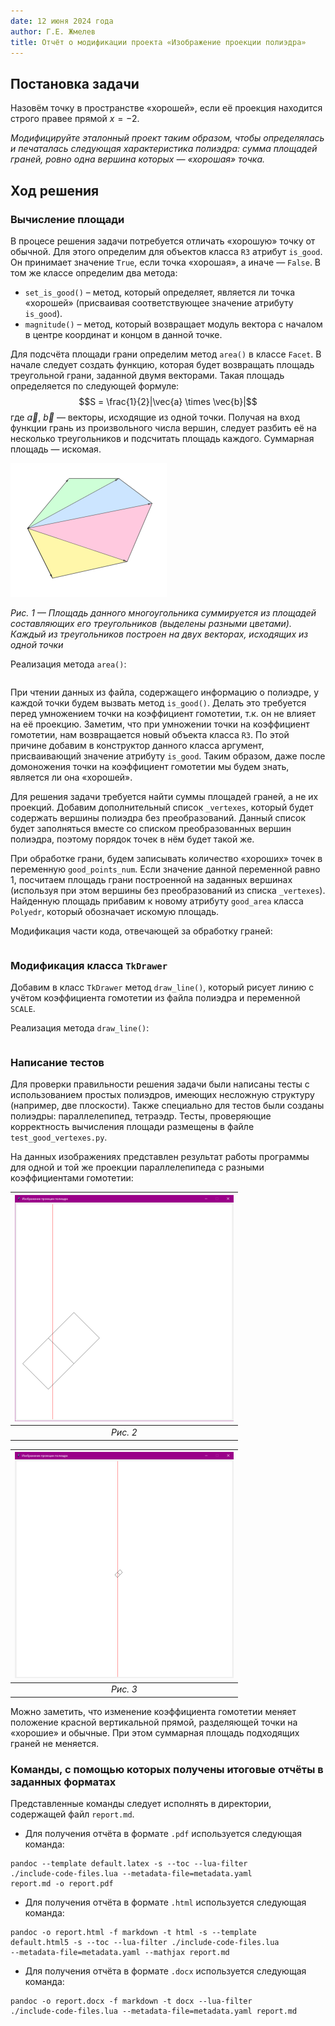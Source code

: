 ```yaml
---
date: 12 июня 2024 года
author: Г.Е. Жмелев
title: Отчёт о модификации проекта «Изображение проекции полиэдра»
---
```


## Постановка задачи
Назовём точку в пространстве «хорошей»,
если её проекция находится строго правее прямой $x=-2$.

*Модифицируйте эталонный проект таким образом,
чтобы определялась и печаталась следующая характеристика
полиэдра: сумма площадей граней,
ровно одна вершина которых — «хорошая» точка.*

## Ход решения
### Вычисление площади
В процесе решения задачи потребуется отличать «хорошую» точку от обычной.
Для этого определим для объектов класса ```R3``` атрибут ```is_good```.
Он принимает значение ```True```, если точка «хорошая», а иначе — ```False```.
В том же классе определим два метода:

- ```set_is_good()``` – метод, который определяет, является ли точка «хорошей»
(присваивая соответствующее значение атрибуту ```is_good```).
- ```magnitude()``` – метод, который возвращает модуль вектора с началом в
центре координат и концом в данной точке.  

Для подсчёта площади грани определим метод ```area()``` в классе ```Facet```.
В начале следует создать функцию, которая будет возвращать площадь
треугольной грани, заданной двумя векторами. Такая площадь определяется по
следующей формуле: 
$$S = \frac{1}{2}|\vec{a} \times \vec{b}|$$
где $\vec{a}$, $\vec{b}$ — векторы, исходящие из одной точки.
Получая на вход функции грань из произвольного числа вершин,
следует разбить её на несколько треугольников и подсчитать
 площадь каждого. Суммарная площадь — искомая.

![Площадь многоугольника](./src/img/figure1.png)

*Рис. 1 — Площадь данного многоугольника суммируется
из площадей составляющих его треугольников (выделены разными цветами).
Каждый из треугольников построен на двух векторах, исходящих из одной точки*

Реализация метода ```area()```:
~~~{.py include="src/code/area.py"}
~~~

При чтении данных из файла, содержащего информацию о полиэдре, у каждой
точки будем вызвать метод ```is_good()```. Делать это требуется перед
умножением точки на коэффициент гомотетии,
т.к. он не влияет на её проекцию.
Заметим, что при умножении точки на коэффициент гомотетии,
нам возвращается новый объекта класса ```R3```.
По этой причине добавим в конструктор данного
класса аргумент, присваивающий значение атрибуту ```is_good```.
Таким образом, даже после домоножения точки на коэффициент гомотетии
мы будем знать, является ли она «хорошей».

Для решения задачи требуется найти суммы площадей граней, а не их
проекций. Добавим дополнительный список ```_vertexes```, который будет
содержать вершины полиэдра без преобразований. Данный список
будет заполняться вместе со списком преобразованных вершин полиэдра,
поэтому порядок точек в нём будет такой же.

При обработке грани, будем записывать количество «хороших» точек
в переменную ```good_points_num```. Если значение данной переменной
равно $1$, посчитаем площадь грани построенной на заданных вершинах
(используя при этом вершины без преобразований
из списка ```_vertexes```). Найденную площадь прибавим к новому
атрибуту ```good_area``` класса ```Polyedr```, который обозначает
искомую площадь.

Модификация части кода, отвечающей за обработку граней:
~~~{.py include="src/code/facet.py"}
~~~

### Модификация класса ```TkDrawer```
Добавим в класс ```TkDrawer``` метод ```draw_line()```, который
рисует линию с учётом коэффициента гомотетии из файла полиэдра и
переменной ```SCALE```.

Реализация метода ```draw_line()```:
~~~{.py include="./src/code/draw_line.py"}
~~~

### Написание тестов
Для проверки правильности решения задачи были написаны
тесты с использованием простых полиэдров, имеющих несложную
структуру (например, две плоскости).
Также специально для тестов были созданы полиэдры:
 параллелепипед, тетраэдр. Тесты, проверяющие
корректность вычисления площади размещены
в файле ```test_good_vertexes.py```.

На данных изображениях представлен результат работы программы для одной
и той же проекции параллелепипеда с разными коэффициентами гомотетии:
<p align="center">

| ![Результат работы программы 1](./src/img/parallelepiped1.png)
|:--:|
| *Рис. 2* |

| ![Результат работы программы 2](./src/img/parallelepiped2.png)
|:--:|
| *Рис. 3* |

</p>

Можно заметить, что изменение коэффициента гомотетии
меняет положение красной вертикальной прямой, разделяющей точки на
«хорошие» и обычные. При этом суммарная площадь подходящих граней не меняется.

### Команды, с помощью которых получены итоговые отчёты в заданных форматах

Представленные команды следует исполнять в директории,
содержащей файл ```report.md```.

- Для получения отчёта в формате ```.pdf``` используется следующая команда:

```
pandoc --template default.latex -s --toc --lua-filter
./include-code-files.lua --metadata-file=metadata.yaml
report.md -o report.pdf
```

- Для получения отчёта в формате ```.html``` используется следующая команда:

```
pandoc -o report.html -f markdown -t html -s --template
default.html5 -s --toc --lua-filter ./include-code-files.lua
--metadata-file=metadata.yaml --mathjax report.md
```

- Для получения отчёта в формате ```.docx``` используется следующая команда:

```
pandoc -o report.docx -f markdown -t docx --lua-filter
./include-code-files.lua --metadata-file=metadata.yaml report.md
```